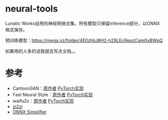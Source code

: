 # neural-tools

Lunatic Works自用的神经网络合集。所有模型只保留inference部分，以ONNX格式保存。

预训练模型：https://mega.nz/folder/4E0zhIjJ#H2-h29LEcRepzCgm0xBWpQ

如果用的人多的话我就去写点文档。。

# 参考

* CartoonGAN：[原作者](https://paperswithcode.com/paper/cartoongan-generative-adversarial-networks) [PyTorch实现](https://github.com/znxlwm/pytorch-CartoonGAN)
* Fast Neural Style：[原作者](https://paperswithcode.com/paper/perceptual-losses-for-real-time-style) [PyTorch实现](https://github.com/eriklindernoren/Fast-Neural-Style-Transfer)
* waifu2x：[原作者](https://github.com/nagadomi/waifu2x) [PyTorch实现](https://github.com/yu45020/Waifu2x)
* [zi2zi](https://github.com/kaonashi-tyc/zi2zi)
* [ONNX Simplifier](https://github.com/daquexian/onnx-simplifier)
